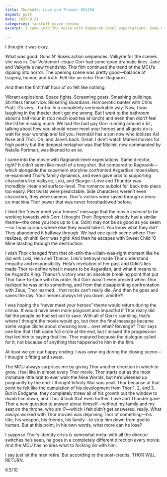 ```yaml
---
title: Thor&#58; Love and Thunder REVIEW
eayout: post
date: 2022-8-21
categories: fanstuff movie review
excerpt: I came into the movie with Ragnarok-level expectations. Same director, right? It didn’t seem like much of a long shot. But compared to Ragnarok, Love and Thunder was incredibly linear and surface-level. The romance subplot fell back into place too easily. Plot twists were predictable. Side characters weren’t even characters, they were cameos. Gorr’s victims were saved through a deus-ex-machina Thor power that was never foreshadowed before. 6.5/10. (CONTAINS SPOILERS FOR THOR 1-3 AND INFINITY WAR)

---
```


I thought it was okay.

What was good: Guns N' Roses action sequences. Valkyrie for the scenes she was in. Our Voldemort-esque Gorr had some good dramatic lines. Jane and Valkyrie's new friendship. This film continued the trend of the MCU’s dipping into horror. The opening scene was pretty good—balance of tragedy, humor, and truth. Felt like an echo Thor: Ragnarok.

And then the first half hour of so felt like nothing.

Vibrant explosions. Space fights. Screaming goats. Smashing buildings. Shirtless fanservice. Bickering Guardians. Homoerotic banter with Chris Pratt. It’s very… ha-ha. In a completely unremarkable way. Now, I was laughing in the theater don’t get me wrong. But I went to the bathroom about a half-hour in (too much iced tea at lunch) and even then didn’t feel like I’d be missing much. We had the bad guy Gorr running around a bit, talking about how you should never meet your heroes and all gods do is wait for your worship and fail you. Heimdall has a son now who idolizes Axl Rose and Thor. Oh, and Jane’s back. Great. I don’t watch Marvel movies for high poetry but the deepest metaphor was that Mjolnir, now commanded by Natalie Portman, was likened to an ex.

I came into the movie with Ragnarok-level expectations. Same director, right? It didn’t seem like much of a long shot. But compared to Ragnarok—which alongside the superhero storyline confronted Asgardian imperialism, re-examined Thor’s family dynamics, and even gave arcs to supporting characters like Valkyrie, Loki, and Skurge—Love and Thunder was incredibly linear and surface-level. The romance subplot fell back into place too easily. Plot twists were predictable. Side characters weren’t even characters, they were cameos. Gorr’s victims were saved through a deus-ex-machina Thor power that was never foreshadowed before.

I liked the “never meet your heroes” message that the movie *seemed* to be working towards with Gorr. I thought *Thor: Ragnarok* already had a similar theme—the ones you look up to (i.e. Odin) may not be as good as you seem—so I was curious where else they would take it. You know what they did? They abandoned it halfway through. We had one quick scene where Thor realizes, oh shit! Gorr was right! And then he escapes with Sweet Child ‘O Mine blasting through the destruction. 

I wish Thor changed from that oh-shit-the-villain-was-right moment like he did with Loki, Hela and Thanos. Loki’s betrayal made Thor understand empathy and responsibility. Hela’s revelation of her past and Odin’s lies made Thor re-define what it means to be Asgardian, and what it means to be Asgard’s King. Thanos’s victory was an absolute breaking point that put Thor face-to-face with his pride. But Gorr wasn’t even present when Thor realized he was on to something, and from that disappointing confrontation with Zeus, Thor learned… that rocks can’t really die. And then he goes and saves the day. Your heroes always let you down, amirite?!

I was hoping the “never meet your heroes” theme would return during the climax. It would have been more poignant and impactful if Thor really did fail the people he had set out to save. With all of Gorr’s rambling, that’s where I thought the movie would go, but then the final message became some vague cliche about choosing love… over what? Revenge? Thor says one line that I felt came full circle at the end, but I missed the progression that led him to saying that line. Thor matured because the dialogue called for it, not because of anything that happened to him in the film.

At least we got our happy ending. I was aww-ing during the closing scene—I thought it fitting and sweet.

The MCU always surprises me by giving Thor another direction in which to grow. I feel like in almost every Thor movie, Thor starts out as the most immature little brat to ever walk the Nine Worlds, but he’s wisened up poignantly by the end. I thought Infinity War was peak Thor because at that point he felt like the cumulation of his development from Thor 1, 2, and 3. But in Endgame, they completely threw all of his growth out the window to dumb him down, and Thor 4 took that even further. Love and Thunder gave Thor a new question to answer about himself—without my family and my seat on the throne, who am I?—which I felt didn’t get answered, really. What always worked with Thor movies was depriving Thor of something—his title, his weapon, his friends, his family—to strip him down from god to human. But at this point, in his own words, what more can he lose?

I suppose Thor’s identity crisis is somewhat meta: with all the director switches he’s seen, he goes in a completely different direction every movie. And the MCU has no idea what to fucking do with him.

I say just let the man retire. But according to the post-credits, THOR WILL RETURN.

6.5/10.